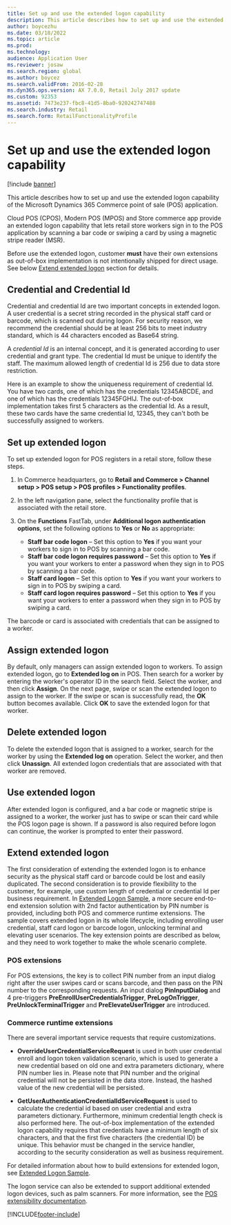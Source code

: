 ```yaml
---
title: Set up and use the extended logon capability
description: This article describes how to set up and use the extended logon capability of the Microsoft Dynamics 365 Commerce point of sale (POS) application.
author: boycezhu
ms.date: 03/18/2022
ms.topic: article
ms.prod: 
ms.technology: 
audience: Application User
ms.reviewer: josaw
ms.search.region: global
ms.author: boycez
ms.search.validFrom: 2016-02-28
ms.dyn365.ops.version: AX 7.0.0, Retail July 2017 update
ms.custom: 92353
ms.assetid: 7473e237-fbc8-41d5-8ba0-920242747488
ms.search.industry: Retail
ms.search.form: RetailFunctionalityProfile
---
```


# Set up and use the extended logon capability

[!include [banner](includes/banner.md)]

This article describes how to set up and use the extended logon capability of the Microsoft Dynamics 365 Commerce point of sale (POS) application.

Cloud POS (CPOS), Modern POS (MPOS) and Store commerce app provide an extended logon capability that lets retail store workers sign in to the POS application by scanning a bar code or swiping a card by using a magnetic stripe reader (MSR).

Before use the extended logon, customer **must** have their own extensions as out-of-box implementation is not intentionally shipped for direct usage. See below [Extend extended logon](#extend-extended-logon) section for details.

## Credential and Credential Id

Credential and credential Id are two important concepts in extended logon. A user credential is a secret string recorded in the physical staff card or barcode, which is scanned out during logon. For security reason, we recommend the credential should be at least 256 bits to meet industry standard, which is 44 characters encoded as Base64 string.

A *credential Id* is an internal concept, and it is generated according to user credential and grant type. The credential Id must be unique to identify the staff. The maximum allowed length of credential Id is 256 due to data store restriction.

Here is an example to show the uniqueness requirement of credential Id. You have two cards, one of which has the credentials 12345ABCDE, and one of which has the credentials 12345FGHIJ. The out-of-box implementation takes first 5 characters as the credential Id. As a result, these two cards have the same credential Id, 12345, they can't both be successfully assigned to workers.

## Set up extended logon

To set up extended logon for POS registers in a retail store, follow these steps.

1. In Commerce headquarters, go to **Retail and Commerce \> Channel setup \> POS setup \> POS profiles \> Functionality profiles**. 
2. In the left navigation pane, select the functionality profile that is associated with the retail store.
3. On the **Functions** FastTab, under **Additional logon authentication options**, set the following options to **Yes** or **No** as appropriate:

    - **Staff bar code logon** – Set this option to **Yes** if you want your workers to sign in to POS by scanning a bar code. 
    - **Staff bar code logon requires password** – Set this option to **Yes** if you want your workers to enter a password when they sign in to POS by scanning a bar code.
    - **Staff card logon** – Set this option to **Yes** if you want your workers to sign in to POS by swiping a card.
    - **Staff card logon requires password** – Set this option to **Yes** if you want your workers to enter a password when they sign in to POS by swiping a card.

The barcode or card is associated with credentials that can be assigned to a worker.

## Assign extended logon

By default, only managers can assign extended logon to workers. To assign extended logon, go to **Extended log on** in POS. Then search for a worker by entering the worker's operator ID in the search field. Select the worker, and then click **Assign**. On the next page, swipe or scan the extended logon to assign to the worker. If the swipe or scan is successfully read, the **OK** button becomes available. Click **OK** to save the extended logon for that worker.

## Delete extended logon

To delete the extended logon that is assigned to a worker, search for the worker by using the **Extended log on** operation. Select the worker, and then click **Unassign**. All extended logon credentials that are associated with that worker are removed.

## Use extended logon

After extended logon is configured, and a bar code or magnetic stripe is assigned to a worker, the worker just has to swipe or scan their card while the POS logon page is shown. If a password is also required before logon can continue, the worker is prompted to enter their password.

## Extend extended logon

The first consideration of extending the extended logon is to enhance security as the physical staff card or barcode could be lost and easily duplicated. The second consideration is to provide flexibility to the customer, for example, use custom length of credential or credential Id per business requirement. In [Extended Logon Sample](https://aka.ms/d365commerce.extendedlogon), a more secure end-to-end extension solution with 2nd factor authentication by PIN number is provided, including both POS and commerce runtime extensions. The sample covers extended logon in its whole lifecycle, including enrolling user credential, staff card logon or barcode logon, unlocking terminal and elevating user scenarios. The key extension points are described as below, and they need to work together to make the whole scenario complete.

### POS extensions
For POS extensions, the key is to collect PIN number from an input dialog right after the user swipes card or scans barcode, and then pass on the PIN number to the corresponding requests. An input dialog **PinInputDialog** and 4 pre-triggers **PreEnrollUserCredentialsTrigger**, **PreLogOnTrigger**, **PreUnlockTerminalTrigger** and **PreElevateUserTrigger** are introduced.

### Commerce runtime extensions
There are several important service requests that require customizations.
- **OverrideUserCredentialServiceRequest** is used in both user credential enroll and logon token validation scenario, which is used to generate a new credential based on old one and extra parameters dictionary, where PIN number lies in. Please note that PIN number and the original credential will not be persisted in the data store. Instead, the hashed value of the new credential will be persisted.

- **GetUserAuthenticationCredentialIdServiceRequest** is used to calculate the credential id based on user credential and extra parameters dictionary. Furthermore, minimum credential length check is also performed here. The out-of-box implementation of the extended logon capability requires that credentials have a minimum length of six characters, and that the first five characters (the credential ID) be unique. This behavior must be changed in the service handler, according to the security consideration as well as business requirement.

For detailed information about how to build extensions for extended logon, see [Extended Logon Sample](https://aka.ms/d365commerce.extendedlogon).

The logon service can also be extended to support additional extended logon devices, such as palm scanners. For more information, see the [POS extensibility documentation](dev-itpro/pos-extension/pos-extension-overview.md).

[!INCLUDE[footer-include](../includes/footer-banner.md)]

